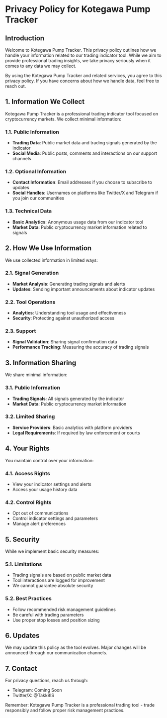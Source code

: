 # Privacy Policy for Kotegawa Pump Tracker

## Introduction

Welcome to Kotegawa Pump Tracker. This privacy policy outlines how we handle your information related to our trading indicator tool. While we aim to provide professional trading insights, we take privacy seriously when it comes to any data we may collect.

By using the Kotegawa Pump Tracker and related services, you agree to this privacy policy. If you have concerns about how we handle data, feel free to reach out.

## 1. Information We Collect

Kotegawa Pump Tracker is a professional trading indicator tool focused on cryptocurrency markets. We collect minimal information:

### 1.1. Public Information

- **Trading Data**: Public market data and trading signals generated by the indicator
- **Social Media**: Public posts, comments and interactions on our support channels

### 1.2. Optional Information

- **Contact Information**: Email addresses if you choose to subscribe to updates
- **Social Handles**: Usernames on platforms like Twitter/X and Telegram if you join our communities

### 1.3. Technical Data

- **Basic Analytics**: Anonymous usage data from our indicator tool
- **Market Data**: Public cryptocurrency market information related to signals

## 2. How We Use Information

We use collected information in limited ways:

### 2.1. Signal Generation

- **Market Analysis**: Generating trading signals and alerts
- **Updates**: Sending important announcements about indicator updates

### 2.2. Tool Operations

- **Analytics**: Understanding tool usage and effectiveness
- **Security**: Protecting against unauthorized access

### 2.3. Support

- **Signal Validation**: Sharing signal confirmation data
- **Performance Tracking**: Measuring the accuracy of trading signals

## 3. Information Sharing

We share minimal information:

### 3.1. Public Information

- **Trading Signals**: All signals generated by the indicator
- **Market Data**: Public cryptocurrency market information

### 3.2. Limited Sharing

- **Service Providers**: Basic analytics with platform providers
- **Legal Requirements**: If required by law enforcement or courts

## 4. Your Rights

You maintain control over your information:

### 4.1. Access Rights

- View your indicator settings and alerts
- Access your usage history data

### 4.2. Control Rights

- Opt out of communications
- Control indicator settings and parameters
- Manage alert preferences

## 5. Security

While we implement basic security measures:

### 5.1. Limitations

- Trading signals are based on public market data
- Tool interactions are logged for improvement
- We cannot guarantee absolute security

### 5.2. Best Practices

- Follow recommended risk management guidelines
- Be careful with trading parameters
- Use proper stop losses and position sizing

## 6. Updates

We may update this policy as the tool evolves. Major changes will be announced through our communication channels.

## 7. Contact

For privacy questions, reach us through:

- Telegram: Coming Soon
- Twitter/X: @Takk8IS

Remember: Kotegawa Pump Tracker is a professional trading tool - trade responsibly and follow proper risk management practices.
